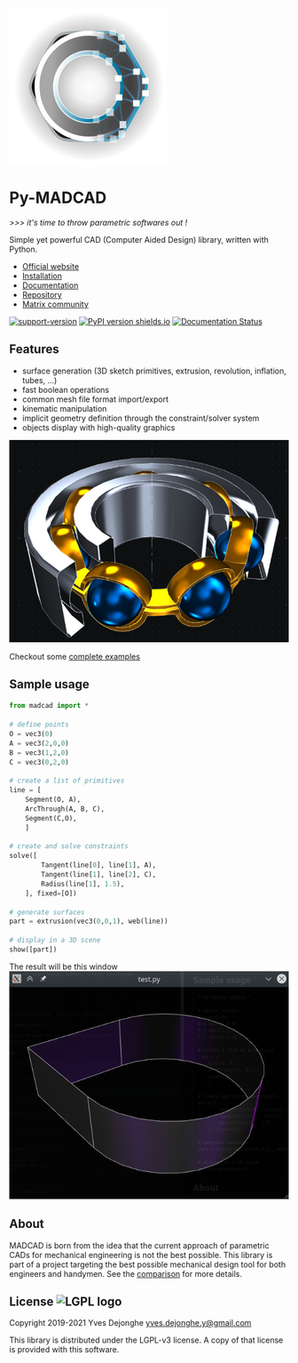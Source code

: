 ![madcad-logo](docs/logo.png)

# Py-MADCAD

*>>> it's time to throw parametric softwares out !*

Simple yet powerful CAD (Computer Aided Design) library, written with Python.

- [Official website](https://madcad.netlify.app)
- [Installation](https://pymadcad.readthedocs.io/en/latest/installation.html)
- [Documentation](https://pymadcad.readthedocs.io/)
- [Repository](https://github.com/jimy-byerley/pymadcad)
- [Matrix community](https://matrix.to/#/#madcad:matrix.org)

[![support-version](https://img.shields.io/pypi/pyversions/pymadcad.svg)](https://img.shields.io/pypi/pyversions/pymadcad)
[![PyPI version shields.io](https://img.shields.io/pypi/v/pymadcad.svg)](https://pypi.org/project/pymadcad/)
[![Documentation Status](https://readthedocs.org/projects/pymadcad/badge/?version=latest)](https://pymadcad.readthedocs.io/en/latest/?badge=latest)


## Features

- surface generation (3D sketch primitives, extrusion, revolution, inflation, tubes, ...)
- fast boolean operations
- common mesh file format import/export
- kinematic manipulation
- implicit geometry definition through the constraint/solver system
- objects display with high-quality graphics

![example-bearing](examples/bearing.png)

Checkout some [complete examples](examples)


## Sample usage

```python
from madcad import *

# define points
O = vec3(0)
A = vec3(2,0,0)
B = vec3(1,2,0)
C = vec3(0,2,0)

# create a list of primitives
line = [
	Segment(O, A),          
	ArcThrough(A, B, C),
	Segment(C,O),           
	]

# create and solve constraints
solve([
		Tangent(line[0], line[1], A),   
		Tangent(line[1], line[2], C),   
		Radius(line[1], 1.5),           
	], fixed=[O])

# generate surfaces
part = extrusion(vec3(0,0,1), web(line))

# display in a 3D scene
show([part])
```

The result will be this window
![example-window](docs/screenshots/readme-example.png)


## About

MADCAD is born from the idea that the current approach of parametric CADs for mechanical engineering is not the best possible. This library is part of a project targeting the best possible mechanical design tool for both engineers and handymen. See the 
[comparison](https://pymadcad.readthedocs.io/en/latest/concepts.html#comparison-with-existing-cad-softwares) 
for more details.

## License   ![LGPL logo](https://www.gnu.org/graphics/lgplv3-88x31.png)

Copyright 2019-2021 Yves Dejonghe <yves.dejonghe.y@gmail.com>

This library is distributed under the LGPL-v3 license. A copy of that license is provided with this software.
